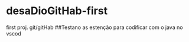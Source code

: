 # desaDioGitHab-first
first proj. git/gitHab
##Testano as estenção para  codificar com o java no vscod

